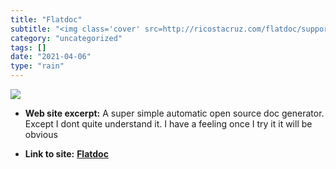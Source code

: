 ```yaml
---
title: "Flatdoc"
subtitle: "<img class='cover' src=http://ricostacruz.com/flatdoc/support/preview.jpg>"
category: "uncategorized"
tags: []
date: "2021-04-06"
type: "rain"
---
```

<img class="cover" src=http://ricostacruz.com/flatdoc/support/preview.jpg>



* **Web site excerpt:** A super simple automatic open source doc generator. Except I dont quite understand it. I have a feeling once I try it it will be obvious

* **Link to site:** **[Flatdoc](http://ricostacruz.com/flatdoc)**
